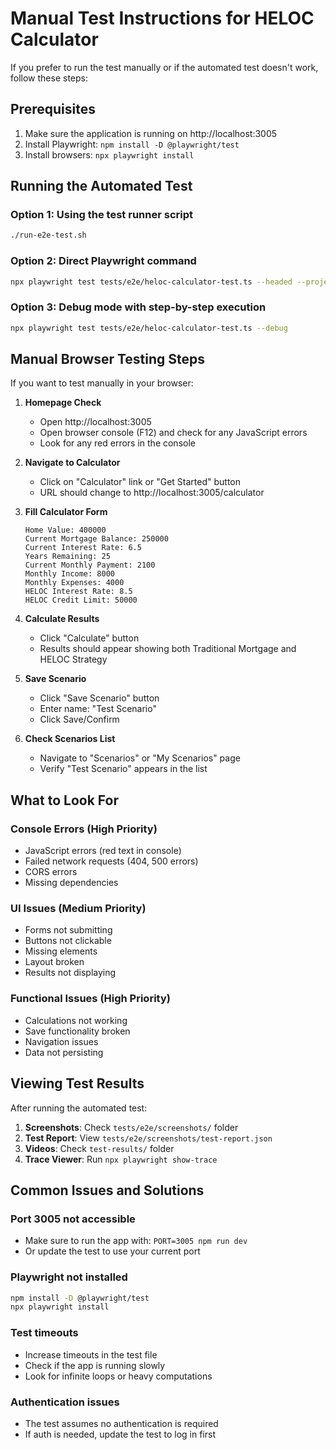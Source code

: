 # Manual Test Instructions for HELOC Calculator

If you prefer to run the test manually or if the automated test doesn't work, follow these steps:

## Prerequisites
1. Make sure the application is running on http://localhost:3005
2. Install Playwright: `npm install -D @playwright/test`
3. Install browsers: `npx playwright install`

## Running the Automated Test

### Option 1: Using the test runner script
```bash
./run-e2e-test.sh
```

### Option 2: Direct Playwright command
```bash
npx playwright test tests/e2e/heloc-calculator-test.ts --headed --project=chromium
```

### Option 3: Debug mode with step-by-step execution
```bash
npx playwright test tests/e2e/heloc-calculator-test.ts --debug
```

## Manual Browser Testing Steps

If you want to test manually in your browser:

1. **Homepage Check**
   - Open http://localhost:3005
   - Open browser console (F12) and check for any JavaScript errors
   - Look for any red errors in the console

2. **Navigate to Calculator**
   - Click on "Calculator" link or "Get Started" button
   - URL should change to http://localhost:3005/calculator

3. **Fill Calculator Form**
   ```
   Home Value: 400000
   Current Mortgage Balance: 250000
   Current Interest Rate: 6.5
   Years Remaining: 25
   Current Monthly Payment: 2100
   Monthly Income: 8000
   Monthly Expenses: 4000
   HELOC Interest Rate: 8.5
   HELOC Credit Limit: 50000
   ```

4. **Calculate Results**
   - Click "Calculate" button
   - Results should appear showing both Traditional Mortgage and HELOC Strategy

5. **Save Scenario**
   - Click "Save Scenario" button
   - Enter name: "Test Scenario"
   - Click Save/Confirm

6. **Check Scenarios List**
   - Navigate to "Scenarios" or "My Scenarios" page
   - Verify "Test Scenario" appears in the list

## What to Look For

### Console Errors (High Priority)
- JavaScript errors (red text in console)
- Failed network requests (404, 500 errors)
- CORS errors
- Missing dependencies

### UI Issues (Medium Priority)
- Forms not submitting
- Buttons not clickable
- Missing elements
- Layout broken
- Results not displaying

### Functional Issues (High Priority)
- Calculations not working
- Save functionality broken
- Navigation issues
- Data not persisting

## Viewing Test Results

After running the automated test:

1. **Screenshots**: Check `tests/e2e/screenshots/` folder
2. **Test Report**: View `tests/e2e/screenshots/test-report.json`
3. **Videos**: Check `test-results/` folder
4. **Trace Viewer**: Run `npx playwright show-trace`

## Common Issues and Solutions

### Port 3005 not accessible
- Make sure to run the app with: `PORT=3005 npm run dev`
- Or update the test to use your current port

### Playwright not installed
```bash
npm install -D @playwright/test
npx playwright install
```

### Test timeouts
- Increase timeouts in the test file
- Check if the app is running slowly
- Look for infinite loops or heavy computations

### Authentication issues
- The test assumes no authentication is required
- If auth is needed, update the test to log in first